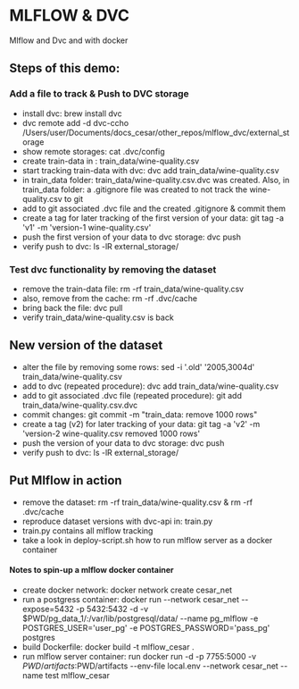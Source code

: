 # MLFLOW & DVC
Mlflow and Dvc and with docker

## Steps of this demo:

### Add a file to track & Push to DVC storage
- install dvc: brew install dvc
- dvc remote add -d dvc-ccho /Users/user/Documents/docs_cesar/other_repos/mlflow_dvc/external_storage
- show remote storages: cat .dvc/config 
- create train-data in : train_data/wine-quality.csv
- start tracking train-data with dvc: dvc add train_data/wine-quality.csv
- in train_data folder: train_data/wine-quality.csv.dvc was created. Also, in train_data folder: a .gitignore file was created to not track the wine-quality.csv to git
- add to git associated .dvc file and the created .gitignore & commit them
- create a tag for later tracking of the first version of your data: git tag -a 'v1' -m 'version-1 wine-quality.csv'
- push the first version of your data to dvc storage: dvc push
- verify push to dvc: ls -lR external_storage/

### Test dvc functionality by removing the dataset
- remove the train-data file: rm -rf train_data/wine-quality.csv
- also, remove from the cache: rm -rf .dvc/cache
- bring back the file: dvc pull
- verify train_data/wine-quality.csv is back

## New version of the dataset
- alter the file by removing some rows: sed -i '.old' '2005,3004d' train_data/wine-quality.csv
- add to dvc (repeated procedure): dvc add train_data/wine-quality.csv
- add to git associated .dvc file (repeated procedure): git add train_data/wine-quality.csv.dvc
- commit changes: git commit -m "train_data: remove 1000 rows"
- create a tag (v2) for later tracking of your data: git tag -a 'v2' -m 'version-2 wine-quality.csv removed 1000 rows'
- push the version of your data to dvc storage: dvc push
- verify push to dvc: ls -lR external_storage/

## Put Mlflow in action
- remove the dataset: rm -rf train_data/wine-quality.csv & rm -rf .dvc/cache
- reproduce dataset versions with dvc-api in: train.py
- train.py contains all mlflow tracking
- take a look in deploy-script.sh how to run mlflow server as a docker container

#### Notes to spin-up a mlflow docker container
- create docker network: docker network create cesar_net
- run a postgress container: docker run --network cesar_net --expose=5432 -p 5432:5432 -d -v $PWD/pg_data_1/:/var/lib/postgresql/data/ --name pg_mlflow -e POSTGRES_USER='user_pg' -e POSTGRES_PASSWORD='pass_pg' postgres
- build Dockerfile: docker build -t mlflow_cesar .
- run mlflow server container: run docker run -d -p 7755:5000 -v $PWD/artifacts:$PWD/artifacts --env-file local.env --network cesar_net --name test mlflow_cesar
